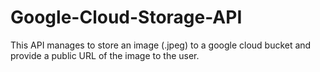 # Google-Cloud-Storage-API
This API manages to store an image (.jpeg) to a google cloud bucket and provide a public URL of the image to the user.
